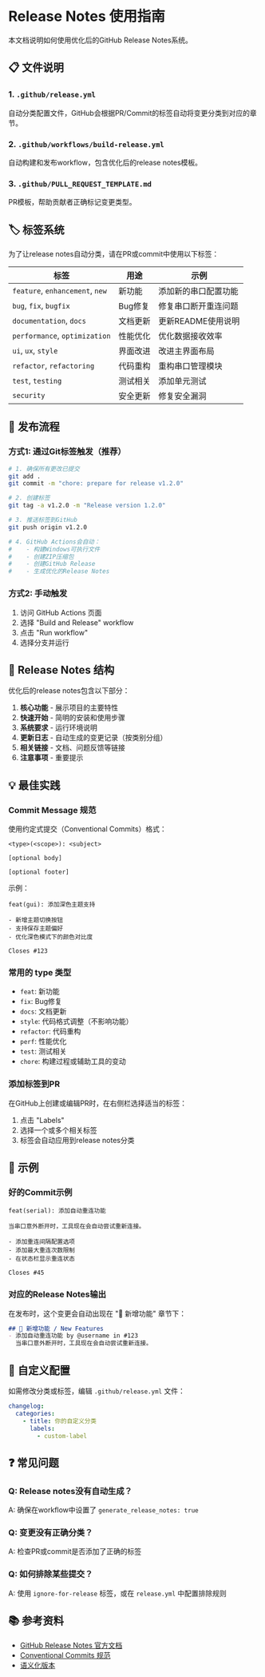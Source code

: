 # Release Notes 使用指南

本文档说明如何使用优化后的GitHub Release Notes系统。

## 📋 文件说明

### 1. `.github/release.yml`
自动分类配置文件，GitHub会根据PR/Commit的标签自动将变更分类到对应的章节。

### 2. `.github/workflows/build-release.yml`
自动构建和发布workflow，包含优化后的release notes模板。

### 3. `.github/PULL_REQUEST_TEMPLATE.md`
PR模板，帮助贡献者正确标记变更类型。

## 🏷️ 标签系统

为了让release notes自动分类，请在PR或commit中使用以下标签：

| 标签 | 用途 | 示例 |
|------|------|------|
| `feature`, `enhancement`, `new` | 新功能 | 添加新的串口配置功能 |
| `bug`, `fix`, `bugfix` | Bug修复 | 修复串口断开重连问题 |
| `documentation`, `docs` | 文档更新 | 更新README使用说明 |
| `performance`, `optimization` | 性能优化 | 优化数据接收效率 |
| `ui`, `ux`, `style` | 界面改进 | 改进主界面布局 |
| `refactor`, `refactoring` | 代码重构 | 重构串口管理模块 |
| `test`, `testing` | 测试相关 | 添加单元测试 |
| `security` | 安全更新 | 修复安全漏洞 |

## 🚀 发布流程

### 方式1: 通过Git标签触发（推荐）

```bash
# 1. 确保所有更改已提交
git add .
git commit -m "chore: prepare for release v1.2.0"

# 2. 创建标签
git tag -a v1.2.0 -m "Release version 1.2.0"

# 3. 推送标签到GitHub
git push origin v1.2.0

# 4. GitHub Actions会自动：
#    - 构建Windows可执行文件
#    - 创建ZIP压缩包
#    - 创建GitHub Release
#    - 生成优化的Release Notes
```

### 方式2: 手动触发

1. 访问 GitHub Actions 页面
2. 选择 "Build and Release" workflow
3. 点击 "Run workflow"
4. 选择分支并运行

## 📝 Release Notes 结构

优化后的release notes包含以下部分：

1. **核心功能** - 展示项目的主要特性
2. **快速开始** - 简明的安装和使用步骤
3. **系统要求** - 运行环境说明
4. **更新日志** - 自动生成的变更记录（按类别分组）
5. **相关链接** - 文档、问题反馈等链接
6. **注意事项** - 重要提示

## 💡 最佳实践

### Commit Message 规范

使用约定式提交（Conventional Commits）格式：

```
<type>(<scope>): <subject>

[optional body]

[optional footer]
```

示例：
```
feat(gui): 添加深色主题支持

- 新增主题切换按钮
- 支持保存主题偏好
- 优化深色模式下的颜色对比度

Closes #123
```

### 常用的 type 类型

- `feat`: 新功能
- `fix`: Bug修复
- `docs`: 文档更新
- `style`: 代码格式调整（不影响功能）
- `refactor`: 代码重构
- `perf`: 性能优化
- `test`: 测试相关
- `chore`: 构建过程或辅助工具的变动

### 添加标签到PR

在GitHub上创建或编辑PR时，在右侧栏选择适当的标签：

1. 点击 "Labels"
2. 选择一个或多个相关标签
3. 标签会自动应用到release notes分类

## 🎯 示例

### 好的Commit示例

```
feat(serial): 添加自动重连功能

当串口意外断开时，工具现在会自动尝试重新连接。

- 添加重连间隔配置选项
- 添加最大重连次数限制
- 在状态栏显示重连状态

Closes #45
```

### 对应的Release Notes输出

在发布时，这个变更会自动出现在 "🚀 新增功能" 章节下：

```markdown
## 🚀 新增功能 / New Features
- 添加自动重连功能 by @username in #123
  当串口意外断开时，工具现在会自动尝试重新连接。
```

## 🔧 自定义配置

如需修改分类或标签，编辑 `.github/release.yml` 文件：

```yaml
changelog:
  categories:
    - title: 你的自定义分类
      labels:
        - custom-label
```

## ❓ 常见问题

### Q: Release notes没有自动生成？
A: 确保在workflow中设置了 `generate_release_notes: true`

### Q: 变更没有正确分类？
A: 检查PR或commit是否添加了正确的标签

### Q: 如何排除某些提交？
A: 使用 `ignore-for-release` 标签，或在 `release.yml` 中配置排除规则

## 📚 参考资料

- [GitHub Release Notes 官方文档](https://docs.github.com/en/repositories/releasing-projects-on-github/automatically-generated-release-notes)
- [Conventional Commits 规范](https://www.conventionalcommits.org/)
- [语义化版本](https://semver.org/lang/zh-CN/)